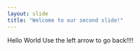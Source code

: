 ```yaml
---
layout: slide
title: "Welcome to our second slide!"
---
```

Hello World
Use the left arrow to go back!!!!
